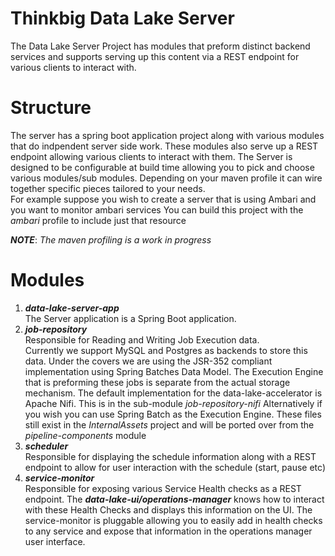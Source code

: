 Thinkbig Data Lake Server
=========
The Data Lake Server Project has modules that preform distinct backend services and supports serving up this content via a REST endpoint for various clients to interact with.
 
Structure
=========
The server has a spring boot application project along with various modules that do indpendent server side work.
These modules also serve up a REST endpoint allowing various clients to interact with them.
The Server is designed to be configurable at build time allowing you to pick and choose various modules/sub modules. 
Depending on your maven profile it can wire together specific pieces tailored to your needs.  
For example suppose you wish to create a server that is using Ambari and you want to monitor ambari services
You can build this project with the *ambari* profile to include just that resource

***NOTE***: *The maven profiling is a work in progress*

  
Modules
=========

1. ***data-lake-server-app***  
The Server application is a Spring Boot application.    
2. ***job-repository***  
Responsible for Reading and Writing Job Execution data.  
Currently we support MySQL and Postgres as backends to store this data.  Under the covers we are using the JSR-352 compliant implementation using Spring Batches Data Model.
The Execution Engine that is preforming these jobs is separate from the actual storage mechanism.  The default implementation for the data-lake-accelerator is Apache Nifi.  This is in the sub-module *job-repository-nifi*
Alternatively if you wish you can use Spring Batch as the Execution Engine.  These files still exist in the *InternalAssets* project and will be ported over from the *pipeline-components* module  
1. ***scheduler***  
Responsible for displaying the schedule information along with a REST endpoint to allow for user interaction with the schedule (start, pause etc)  
1. ***service-monitor***  
Responsible for exposing various Service Health checks as a REST endpoint.  The ***data-lake-ui/operations-manager*** knows how to interact with these Health Checks and displays this information on the UI.
The service-monitor is pluggable allowing you to easily add in health checks to any service and expose that information in the operations manager user interface.  